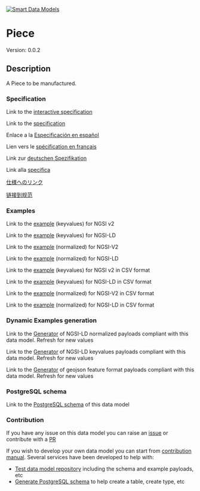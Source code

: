 [![Smart Data Models](https://smartdatamodels.org/wp-content/uploads/2022/01/SmartDataModels_logo.png "Logo")](https://smartdatamodels.org)
# Piece
Version: 0.0.2

## Description 

A Piece to be manufactured.
### Specification

Link to the [interactive specification](https://swagger.lab.fiware.org/?url=https://smart-data-models.github.io/dataModel.RoboticIndustrialActivities/Piece/swagger.yaml)

Link to the [specification](https://github.com/smart-data-models/dataModel.RoboticIndustrialActivities/blob/master/Piece/doc/spec.md)

Enlace a la [Especificación en español](https://github.com/smart-data-models/dataModel.RoboticIndustrialActivities/blob/master/Piece/doc/spec_ES.md)

Lien vers le [spécification en français](https://github.com/smart-data-models/dataModel.RoboticIndustrialActivities/blob/master/Piece/doc/spec_FR.md)

Link zur [deutschen Spezifikation](https://github.com/smart-data-models/dataModel.RoboticIndustrialActivities/blob/master/Piece/doc/spec_DE.md)

Link alla [specifica](https://github.com/smart-data-models/dataModel.RoboticIndustrialActivities/blob/master/Piece/doc/spec_IT.md)

[仕様へのリンク](https://github.com/smart-data-models/dataModel.RoboticIndustrialActivities/blob/master/Piece/doc/spec_JA.md)

[链接到规范](https://github.com/smart-data-models/dataModel.RoboticIndustrialActivities/blob/master/Piece/doc/spec_ZH.md)
### Examples

Link to the [example](https://smart-data-models.github.io/dataModel.RoboticIndustrialActivities/Piece/examples/example.json) (keyvalues) for NGSI v2

Link to the [example](https://smart-data-models.github.io/dataModel.RoboticIndustrialActivities/Piece/examples/example.jsonld) (keyvalues) for NGSI-LD

Link to the [example](https://smart-data-models.github.io/dataModel.RoboticIndustrialActivities/Piece/examples/example-normalized.json) (normalized) for NGSI-V2

Link to the [example](https://smart-data-models.github.io/dataModel.RoboticIndustrialActivities/Piece/examples/example-normalized.jsonld) (normalized) for NGSI-LD

Link to the [example](https://github.com/smart-data-models/dataModel.RoboticIndustrialActivities/blob/master/Piece/examples/example.json.csv) (keyvalues) for NGSI v2 in CSV format

Link to the [example](https://github.com/smart-data-models/dataModel.RoboticIndustrialActivities/blob/master/Piece/examples/example.jsonld.csv) (keyvalues) for NGSI-LD in CSV format

Link to the [example](https://github.com/smart-data-models/dataModel.RoboticIndustrialActivities/blob/master/Piece/examples/example-normalized.json.csv) (normalized) for NGSI-V2 in CSV format

Link to the [example](https://github.com/smart-data-models/dataModel.RoboticIndustrialActivities/blob/master/Piece/examples/example-normalized.jsonld.csv) (normalized) for NGSI-LD in CSV format
### Dynamic Examples generation

Link to the [Generator](https://smartdatamodels.org/extra/ngsi-ld_generator.php?schemaUrl=https://raw.githubusercontent.com/smart-data-models/dataModel.RoboticIndustrialActivities/master/Piece/schema.json&email=info@smartdatamodels.org) of NGSI-LD normalized payloads compliant with this data model. Refresh for new values

Link to the [Generator](https://smartdatamodels.org/extra/ngsi-ld_generator_keyvalues.php?schemaUrl=https://raw.githubusercontent.com/smart-data-models/dataModel.RoboticIndustrialActivities/master/Piece/schema.json&email=info@smartdatamodels.org) of NGSI-LD keyvalues payloads compliant with this data model. Refresh for new values

Link to the [Generator](https://smartdatamodels.org/extra/geojson_features_generator.php?schemaUrl=https://raw.githubusercontent.com/smart-data-models/dataModel.RoboticIndustrialActivities/master/Piece/schema.json&email=info@smartdatamodels.org) of geojson feature format payloads compliant with this data model. Refresh for new values
### PostgreSQL schema

Link to the [PostgreSQL schema](https://github.com/smart-data-models/dataModel.RoboticIndustrialActivities/blob/master/Piece/schema.sql) of this data model
### Contribution

 If you have any issue on this data model you can raise an [issue](https://github.com/smart-data-models/dataModel.RoboticIndustrialActivities/issues)  or contribute with a [PR](https://github.com/smart-data-models/dataModel.RoboticIndustrialActivities/pulls)

 If you wish to develop your own data model you can start from [contribution manual](https://bit.ly/contribution_manual). Several services have been developed to help with: 
 - [Test data model repository](https://smartdatamodels.org/index.php/data-models-contribution-api/) including the schema and example payloads, etc
 - [Generate PostgreSQL schema](https://smartdatamodels.org/index.php/sql-service/) to help create a table, create type, etc